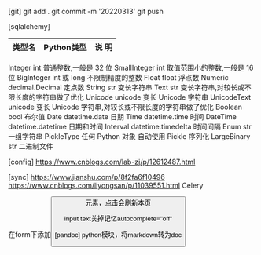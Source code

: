 [git]
git add .
git commit -m '20220313'
git push

[sqlalchemy]




|类型名	|Python类型	|说 明|
|----- |----- |-----|
Integer	int	普通整数,一般是 32 位
SmallInteger	int	取值范围小的整数,一般是 16 位
BigInteger	int 或 long	不限制精度的整数
Float	float	浮点数
Numeric	decimal.Decimal	定点数
String	str	变长字符串
Text	str	变长字符串,对较长或不限长度的字符串做了优化
Unicode	unicode	变长 Unicode 字符串
UnicodeText	unicode	变长 Unicode 字符串,对较长或不限长度的字符串做了优化
Boolean	bool	布尔值
Date	datetime.date	日期
Time	datetime.time	时间
DateTime	datetime.datetime	日期和时间
Interval	datetime.timedelta	时间间隔
Enum	str	一组字符串
PickleType	任何 Python 对象	自动使用 Pickle 序列化
LargeBinary	str	二进制文件


[config]
https://www.cnblogs.com/lab-zj/p/12612487.html

[sync]
https://www.jianshu.com/p/8f2fa6f10496
https://www.cnblogs.com/liyongsan/p/11039551.html Celery

在form下添加<button>元素，点击会刷新本页

input text关掉记忆autocomplete="off"

[pandoc]
python模块，将markdown转为doc